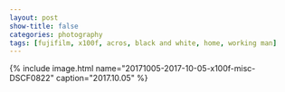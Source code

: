 ```yaml
---
layout: post
show-title: false
categories: photography
tags: [fujifilm, x100f, acros, black and white, home, working man]
---
```

<div class="entry__content--feature">
{% include image.html name="20171005-2017-10-05-x100f-misc-DSCF0822" caption="2017.10.05" %}
</div>

